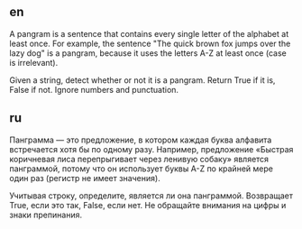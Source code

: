 ## en

A pangram is a sentence that contains every single letter of the alphabet at least once. 
For example, the sentence "The quick brown fox jumps over the lazy dog" is a pangram,
because it uses the letters A-Z at least once (case is irrelevant).

Given a string, detect whether or not it is a pangram. Return True if it is, False if not.
Ignore numbers and punctuation.

## ru

Панграмма — это предложение, в котором каждая буква алфавита встречается хотя бы по одному разу.
Например, предложение «Быстрая коричневая лиса перепрыгивает через ленивую собаку» является панграммой,
потому что он использует буквы A-Z по крайней мере один раз (регистр не имеет значения).

Учитывая строку, определите, является ли она панграммой. Возвращает True, если это так, False, если нет.
Не обращайте внимания на цифры и знаки препинания.
